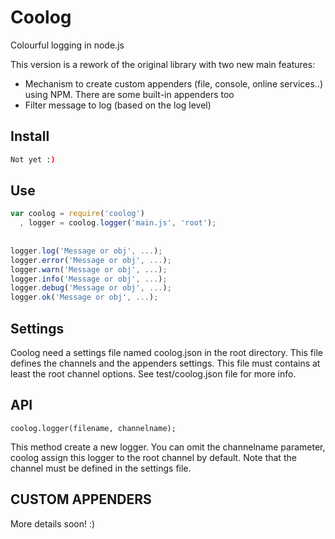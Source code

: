 Coolog
======

Colourful logging in node.js

This version is a rework of the original library with two new main features:

*  Mechanism to create custom appenders (file, console, online services..) using NPM. There are some built-in appenders too
*  Filter message to log (based on the log level)



## Install ##

```bash
Not yet :)
```


## Use ##

```js
var coolog = require('coolog')
  , logger = coolog.logger('main.js', 'root');
  
  
logger.log('Message or obj', ...);
logger.error('Message or obj', ...);
logger.warn('Message or obj', ...);
logger.info('Message or obj', ...);
logger.debug('Message or obj', ...);
logger.ok('Message or obj', ...);
```


## Settings ##
Coolog need a settings file named coolog.json in the root directory.
This file defines the channels and the appenders settings.
This file must contains at least the root channel options.
See test/coolog.json file for more info.


## API ##
```
coolog.logger(filename, channelname);
```
This method create a new logger.
You can omit the channelname parameter, coolog assign this logger to the root channel by default.
Note that the channel must be defined in the settings file.

## CUSTOM APPENDERS ##
More details soon! :)